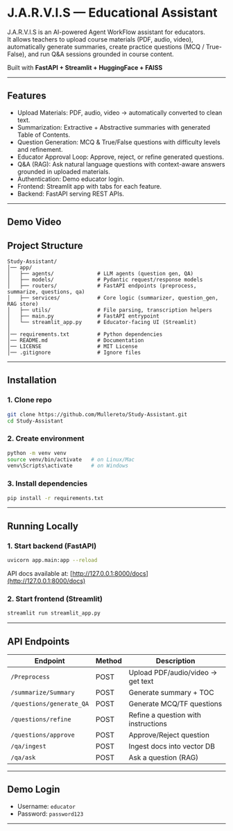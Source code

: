 # J.A.R.V.I.S — Educational Assistant

J.A.R.V.I.S is an AI-powered Agent WorkFlow assistant for educators.  
It allows teachers to upload course materials (PDF, audio, video), automatically generate summaries, create practice questions (MCQ / True-False), and run Q&A sessions grounded in course content.

Built with **FastAPI + Streamlit + HuggingFace + FAISS**

---

## Features

- Upload Materials: PDF, audio, video → automatically converted to clean text.  
- Summarization: Extractive + Abstractive summaries with generated Table of Contents.  
- Question Generation: MCQ & True/False questions with difficulty levels and refinement.  
- Educator Approval Loop: Approve, reject, or refine generated questions.  
- Q&A (RAG): Ask natural language questions with context-aware answers grounded in uploaded materials.  
- Authentication: Demo educator login.  
- Frontend: Streamlit app with tabs for each feature.  
- Backend: FastAPI serving REST APIs.  

---

## Demo Video

[](https://github.com/user-attachments/assets/65898b79-f508-49b1-a404-29ce97e235db)
---

## Project Structure

```
Study-Assistant/
│── app/
│   ├── agents/              # LLM agents (question gen, QA)
│   ├── models/              # Pydantic request/response models
│   ├── routers/             # FastAPI endpoints (preprocess, summarize, questions, qa)
│   ├── services/            # Core logic (summarizer, question_gen, RAG store)
│   ├── utils/               # File parsing, transcription helpers
│   ├── main.py              # FastAPI entrypoint
│   └── streamlit_app.py     # Educator-facing UI (Streamlit)
│
│── requirements.txt         # Python dependencies
│── README.md                # Documentation
│── LICENSE                  # MIT License
│── .gitignore               # Ignore files
```

---

## Installation

### 1. Clone repo
```bash
git clone https://github.com/Mullereto/Study-Assistant.git
cd Study-Assistant
```

### 2. Create environment
```bash
python -m venv venv
source venv/bin/activate   # on Linux/Mac
venv\Scripts\activate      # on Windows
```

### 3. Install dependencies
```bash
pip install -r requirements.txt
```

---

## Running Locally

### 1. Start backend (FastAPI)
```bash
uvicorn app.main:app --reload
```
API docs available at: [http://127.0.0.1:8000/docs](http://127.0.0.1:8000/docs)

### 2. Start frontend (Streamlit)
```bash
streamlit run streamlit_app.py
```

---

## API Endpoints

| Endpoint | Method | Description |
|----------|--------|-------------|
| `/Preprocess` | POST | Upload PDF/audio/video → get text |
| `/summarize/Summary` | POST | Generate summary + TOC |
| `/questions/generate_QA` | POST | Generate MCQ/TF questions |
| `/questions/refine` | POST | Refine a question with instructions |
| `/questions/approve` | POST | Approve/Reject question |
| `/qa/ingest` | POST | Ingest docs into vector DB |
| `/qa/ask` | POST | Ask a question (RAG) |

---

## Demo Login

- Username: `educator`  
- Password: `password123`  

---
